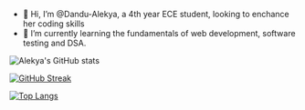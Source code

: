 - 👋 Hi, I’m @Dandu-Alekya, a 4th year ECE student, looking to enchance her coding skills
- 🌱 I’m currently learning the fundamentals of web development, software testing and DSA.


![Alekya's GitHub stats](https://github-readme-stats.vercel.app/api?username=Dandu-Alekya&hide=issues&show_icons=true&theme=slateorange)

[![GitHub Streak](https://github-readme-streak-stats.herokuapp.com/?user=Dandu-Alekya&theme=dark)](https://git.io/streak-stats)

[![Top Langs](https://github-readme-stats.vercel.app/api/top-langs/?username=Dandu-Alekya&layout=compact)](https://github.com/anuraghazra/github-readme-stats)


<!---
Dandu-Alekya/Dandu-Alekya is a ✨ special ✨ repository because its `README.md` (this file) appears on your GitHub profile.
You can click the Preview link to take a look at your changes.
--->
